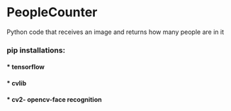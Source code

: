 # PeopleCounter
Python code that receives an image and returns how many people are in it

### pip installations: 
#### * tensorflow
#### * cvlib
#### * cv2- opencv-face recognition
